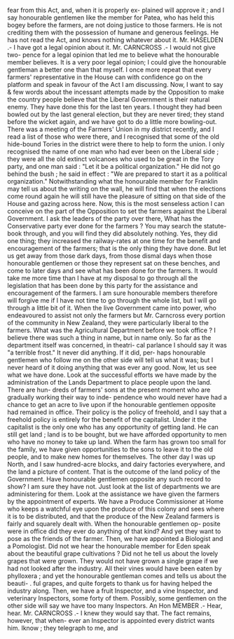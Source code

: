 fear from this Act, and, when it is properly ex- plained will approve it ; and I say honourable gentlemen like the member for Patea, who has held this bogey before the farmers, are not doing justice to those farmers. He is not crediting them with the possession of humane and generous feelings. He has not read the Act, and knows nothing whatever about it. Mr. HASELDEN .- I have got a legal opinion about it. Mr. CARNCROSS .- I would not give two- pence for a legal opinion that led me to believe what the honourable member believes. It is a very poor legal opinion; I could give the honourable gentleman a better one than that myself. I once more repeat that every farmers' representative in the House can with confidence go on the platform and speak in favour of the Act I am discussing. Now, I want to say & few words about the incessant attempts made by the Opposition to make the country people believe that the Liberal Government is their natural enemy. They have done this for the last ten years. I thought they had been bowled out by the last general election, but they are never tired; they stand before the wicket again, and we have got to do a little more bowling-out. There was a meeting of the Farmers' Union in my district recently, and I read a list of those who were there, and I recognised that some of the old hide-bound Tories in the district were there to help to form the union. I only recognised the name of one man who had ever been on the Liberal side ; they were all the old extinct volcanoes who used to be great in the Tory party, and one man said : "Let it be a political organization." He did not go behind the bush ; he said in effect : "We are prepared to start it as a political organization." Notwithstanding what the honourable member for Franklin may tell us about the writing on the wall, he will find that when the elections come round again he will still have the pleasure of sitting on that side of the House and gazing across here. Now, this is the most senseless action I can conceive on the part of the Opposition to set the farmers against the Liberal Government. I ask the leaders of the party over there, What has the Conservative party ever done for the farmers ? You may search the statute-book through, and you will find they did absolutely nothing. Yes, they did one thing; they increased the railway-rates at one time for the benefit and encouragement of the farmers; that is the only thing they have done. But let us get away from those dark days, from those dismal days when those honourable gentlemen or those they represent sat on these benches, and come to later days and see what has been done for the farmers. It would take me more time than I have at my disposal to go through all the legislation that has been done by this party for the assistance and encouragement of the farmers. I am sure honourable members therefore will forgive me if I have not time to go through the whole list, but I will go through a little bit of it. When the live Government came into power, who endeavoured to assist not only the farmers but Mr. Carncross every portion of the community in New Zealand, they were particularly liberal to the farmers. What was the Agricultural Department before we took office ? I believe there was such a thing in name, but in name only. So far as the department itself was concerned, in theatri- cal parlance I should say it was "a terrible frost." It never did anything. If it did, per- haps honourable gentlemen who follow me on the other side will tell us what it was; but I never heard of it doing anything that was ever any good. Now, let us see what we have done. Look at the successful efforts we have made by the administration of the Lands Department to place people upon the land. There are hun- dreds of farmers' sons at the present moment who are gradually working their way to inde- pendence who would never have had a chance to get an acre to live upon if the honourable gentlemen opposite had remained in office. Their policy is the policy of freehold, and I say that a freehold policy is entirely for the benefit of the capitalist. Under it the capitalist is the only one who has any opportunity of getting land. He can still get land ; land is to be bought, but we have afforded opportunity to men who have no money to take up land. When the farm has grown too small for the family, we have given opportunities to the sons to leave it to the old people, and to make new homes for themselves. The other day I was up North, and I saw hundred-acre blocks, and dairy factories everywhere, and the land a picture of content. That is the outcome of the land policy of the Government. Have honourable gentlemen opposite any such record to show? I am sure they have not. Just look at the list of departments we are administering for them. Look at the assistance we have given the farmers by the appointment of experts. We have a Produce Commissioner at Home who keeps a watchful eye upon the produce of this colony and sees where it is to be distributed, and that the produce of the New Zealand farmers is fairly and squarely dealt with. When the honourable gentlemen op- posite were in office did they ever do anything of that kind? And yet they want to pose as the friends of the farmer. Then, we have appointed a Biologist and a Pomologist. Did not we hear the honourable member for Eden speak about the beautiful grape cultivations ? Did not he tell us about the lovely grapes that were grown. They would not have grown a single grape if we had not looked after the industry. All their vines would have been eaten by phylloxera ; and yet the honourable gentleman comes and tells us about the beauti- . ful grapes, and quite forgets to thank us for having helped the industry along. Then, we have a fruit Inspector, and a vine Inspector, and veterinary Inspectors, some forty of them. Possibly, some gentlemen on the other side will say we have too many Inspectors. An Hon MEMBER .- Hear, hear. Mr. CARNCROSS .- I knew they would say that. The fact remains, however, that when- ever an Inspector is appointed every district wants him. Iknow ; they telegraph to me, and 